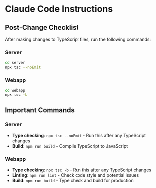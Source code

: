 # Claude Code Instructions

## Post-Change Checklist

After making changes to TypeScript files, run the following commands:

### Server
```bash
cd server
npx tsc --noEmit
```

### Webapp
```bash
cd webapp
npx tsc -b
```

## Important Commands

### Server
- **Type checking**: `npx tsc --noEmit` - Run this after any TypeScript changes
- **Build**: `npm run build` - Compile TypeScript to JavaScript

### Webapp
- **Type checking**: `npx tsc -b` - Run this after any TypeScript changes
- **Linting**: `npm run lint` - Check code style and potential issues
- **Build**: `npm run build` - Type check and build for production